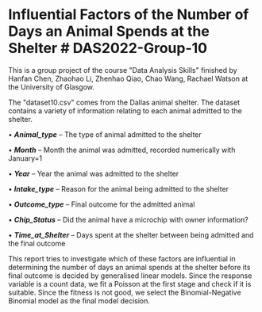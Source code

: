 # Influential Factors of the Number of Days an Animal Spends at the Shelter # DAS2022-Group-10
This is a group project of the course "Data Analysis Skills" finished by Hanfan Chen, Zhaohao Li, Zhenhao Qiao, Chao Wang, Rachael Watson at the University of Glasgow.

The "dataset10.csv" comes from the Dallas animal shelter. The dataset contains a variety of information relating to each animal admitted to the shelter. 

• ***Animal_type*** – The type of animal admitted to the shelter

• ***Month*** – Month the animal was admitted, recorded numerically with January=1

• ***Year*** – Year the animal was admitted to the shelter

• ***Intake_type*** – Reason for the animal being admitted to the shelter

• ***Outcome_type*** – Final outcome for the admitted animal

• ***Chip_Status*** – Did the animal have a microchip with owner information?

• ***Time_at_Shelter*** – Days spent at the shelter between being admitted and the final outcome

This report tries to investigate which of these factors are influential in determining the number of days an animal spends at the shelter before its final outcome is decided by generalised linear models. Since the response variable is a count data, we fit a Poisson at the first stage and check if it is suitable. Since the fitness is not good, we select the Binomial-Negative Binomial model as the final model decision.

